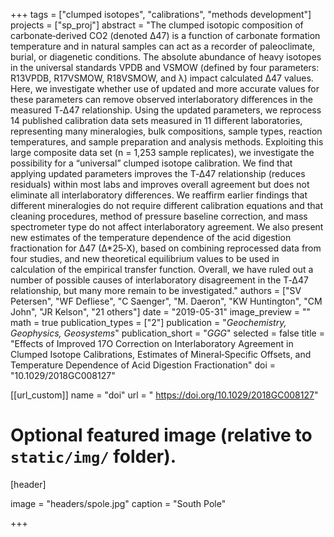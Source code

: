 +++
tags = ["clumped isotopes", "calibrations", "methods development"]
projects = ["sp_proj"]
abstract = "The clumped isotopic composition of carbonate‐derived CO2 (denoted Δ47) is a function of carbonate formation temperature and in natural samples can act as a recorder of paleoclimate, burial, or diagenetic conditions. The absolute abundance of heavy isotopes in the universal standards VPDB and VSMOW (defined by four parameters: R13VPDB, R17VSMOW, R18VSMOW, and λ) impact calculated Δ47 values. Here, we investigate whether use of updated and more accurate values for these parameters can remove observed interlaboratory differences in the measured T‐Δ47 relationship. Using the updated parameters, we reprocess 14 published calibration data sets measured in 11 different laboratories, representing many mineralogies, bulk compositions, sample types, reaction temperatures, and sample preparation and analysis methods. Exploiting this large composite data set (n = 1,253 sample replicates), we investigate the possibility for a “universal” clumped isotope calibration. We find that applying updated parameters improves the T‐Δ47 relationship (reduces residuals) within most labs and improves overall agreement but does not eliminate all interlaboratory differences. We reaffirm earlier findings that different mineralogies do not require different calibration equations and that cleaning procedures, method of pressure baseline correction, and mass spectrometer type do not affect interlaboratory agreement. We also present new estimates of the temperature dependence of the acid digestion fractionation for Δ47 (Δ*25‐X), based on combining reprocessed data from four studies, and new theoretical equilibrium values to be used in calculation of the empirical transfer function. Overall, we have ruled out a number of possible causes of interlaboratory disagreement in the T‐Δ47 relationship, but many more remain to be investigated."
authors = ["SV Petersen", "WF Defliese", "C Saenger", "M. Daeron", "KW Huntington", "CM John", "JR Kelson", "21 others"]
date = "2019-05-31"
image_preview = ""
math = true
publication_types = ["2"]
publication = "*Geochemistry, Geophysics, Geosystems*"
publication_short = "*GGG*"
selected = false
title = "Effects of Improved 17O Correction on Interlaboratory Agreement in Clumped Isotope Calibrations, Estimates of Mineral‐Specific Offsets, and Temperature Dependence of Acid Digestion Fractionation"
doi = "10.1029/2018GC008127"

[[url_custom]]
name = "doi"
url = " https://doi.org/10.1029/2018GC008127"

# Optional featured image (relative to `static/img/` folder).
[header]

image = "headers/spole.jpg"
caption = "South Pole"

+++
